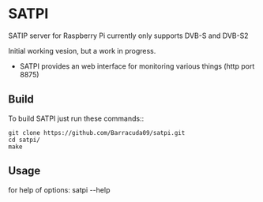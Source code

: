 # SATPI
SATIP server for Raspberry Pi currently only supports DVB-S and DVB-S2

Initial working vesion, but a work in progress.

- SATPI provides an web interface for monitoring various things (http port 8875)

Build
-----
To build SATPI just run these commands::

    git clone https://github.com/Barracuda09/satpi.git
    cd satpi/
    make

Usage
-----

for help of options:  satpi --help
